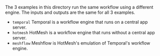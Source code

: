 The 3 examples in this directory run the same workflow using a different engine. The inputs and outputs are the same for all 3 examples.

- `temporal` Temporal is a workflow engine that runs on a central app server.
- `hotmesh` HotMesh is a workflow engine that runs without a central app server.
- `meshflow` Meshflow is HotMesh's emulation of Temporal's workflow engine.
